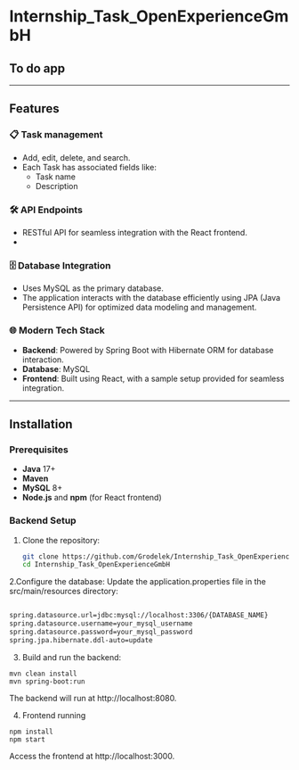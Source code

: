# Internship_Task_OpenExperienceGmbH
<h2>To do app</h2>

---

## Features

### 📋 Task management
- Add, edit, delete, and search.
- Each Task has associated fields like:
  - Task name
  - Description
    
### 🛠️ API Endpoints
- RESTful API for seamless integration with the React frontend.
- 
### 🗄️ Database Integration
- Uses MySQL as the primary database.
- The application interacts with the database efficiently using JPA (Java Persistence API) for optimized data modeling and management.

### 🌐 Modern Tech Stack
- **Backend**: Powered by Spring Boot with Hibernate ORM for database interaction.
- **Database**: MySQL
- **Frontend**: Built using React, with a sample setup provided for seamless integration.
---

## Installation

### Prerequisites
- **Java** 17+
- **Maven**
- **MySQL** 8+
- **Node.js** and **npm** (for React frontend)

### Backend Setup
1. Clone the repository:
   ```bash
   git clone https://github.com/Grodelek/Internship_Task_OpenExperienceGmbH.git
   cd Internship_Task_OpenExperienceGmbH

2.Configure the database: Update the application.properties file in the src/main/resources directory:
   ```bash

spring.datasource.url=jdbc:mysql://localhost:3306/{DATABASE_NAME}
spring.datasource.username=your_mysql_username
spring.datasource.password=your_mysql_password
spring.jpa.hibernate.ddl-auto=update
```
  
3. Build and run the backend:
```
mvn clean install
mvn spring-boot:run
```
The backend will run at http://localhost:8080.

4. Frontend running
```
npm install
npm start
  ```
Access the frontend at http://localhost:3000.
